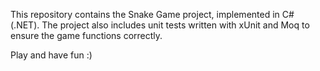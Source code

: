 This repository contains the Snake Game project, implemented in C# (.NET). The project also includes unit tests written with xUnit and Moq to ensure the game functions correctly.

Play and have fun :)
